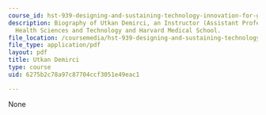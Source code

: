 ```yaml
---
course_id: hst-939-designing-and-sustaining-technology-innovation-for-global-health-practice-spring-2008
description: Biography of Utkan Demirci, an Instructor (Assistant Professor) at Harvard-MIT
  Health Sciences and Technology and Harvard Medical School.
file_location: /coursemedia/hst-939-designing-and-sustaining-technology-innovation-for-global-health-practice-spring-2008/6275b2c78a97c87704ccf3051e49eac1_utkan_bio.pdf
file_type: application/pdf
layout: pdf
title: Utkan Demirci
type: course
uid: 6275b2c78a97c87704ccf3051e49eac1

---
```

None
